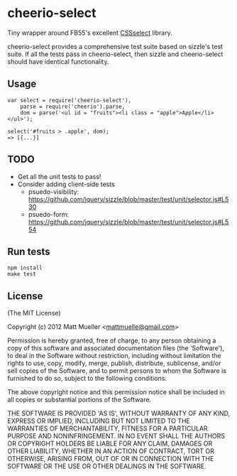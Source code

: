
# cheerio-select

  Tiny wrapper around FB55's excellent [CSSselect]() library.

  cheerio-select provides a comprehensive test suite based on sizzle's test suite. If all the tests pass in cheerio-select, then sizzle and cheerio-select should have identical functionality. 

## Usage

    var select = require('cheerio-select'),
        parse = require('cheerio').parse,
        dom = parse('<ul id = "fruits"><li class = "apple">Apple</li></ul>');

    select('#fruits > .apple', dom);
    => [{...}]

## TODO 

* Get all the unit tests to pass!
* Consider adding client-side tests
  * psuedo-visibility: https://github.com/jquery/sizzle/blob/master/test/unit/selector.js#L530
  * psuedo-form: https://github.com/jquery/sizzle/blob/master/test/unit/selector.js#L554

## Run tests

    npm install
    make test

## License 

(The MIT License)

Copyright (c) 2012 Matt Mueller &lt;mattmuelle@gmail.com&gt;

Permission is hereby granted, free of charge, to any person obtaining
a copy of this software and associated documentation files (the
'Software'), to deal in the Software without restriction, including
without limitation the rights to use, copy, modify, merge, publish,
distribute, sublicense, and/or sell copies of the Software, and to
permit persons to whom the Software is furnished to do so, subject to
the following conditions:

The above copyright notice and this permission notice shall be
included in all copies or substantial portions of the Software.

THE SOFTWARE IS PROVIDED 'AS IS', WITHOUT WARRANTY OF ANY KIND,
EXPRESS OR IMPLIED, INCLUDING BUT NOT LIMITED TO THE WARRANTIES OF
MERCHANTABILITY, FITNESS FOR A PARTICULAR PURPOSE AND NONINFRINGEMENT.
IN NO EVENT SHALL THE AUTHORS OR COPYRIGHT HOLDERS BE LIABLE FOR ANY
CLAIM, DAMAGES OR OTHER LIABILITY, WHETHER IN AN ACTION OF CONTRACT,
TORT OR OTHERWISE, ARISING FROM, OUT OF OR IN CONNECTION WITH THE
SOFTWARE OR THE USE OR OTHER DEALINGS IN THE SOFTWARE.